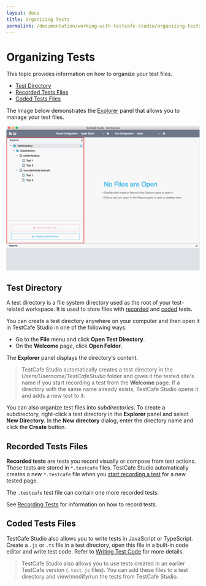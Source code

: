 ```yaml
---
layout: docs
title: Organizing Tests
permalink: /documentation/working-with-testcafe-studio/organizing-tests.html
---
```

# Organizing Tests

This topic provides information on how to organize your test files.

* [Test Directory](#test-directory)
* [Recorded Tests Files](#recorded-tests-files)
* [Coded Tests Files](#coded-tests-files)

The image below demonstrates the [Explorer](../user-interface/explrer-panel.md) panel that allows you to manage your test files.

![Explorer panel](../../images/working-with-testcafe-studio/explorer-panel.png)

## Test Directory

A test directory is a file system directory used as the root of your test-related workspace. It is used to store files with [recorded](#recorded-tests-files) and [coded](#coded-tests-files) tests.

You can create a test directory anywhere on your computer and then open it in TestCafe Studio in one of the following ways:

* Go to the **File** menu and click **Open Test Directory**.
* On the **Welcome** page, click **Open Folder**.

The **Explorer** panel displays the directory's content.

> TestCafe Studio automatically creates a test directory in the *Users/Username/TestCafeStudio* folder and gives it the tested site's name if you start recording a test from the **Welcome** page. If a directory with the same name already exists, TestCafe Studio opens it and adds a new test to it.

You can also organize test files into *subdirectories*. To create a subdirectory, right-click a test directory in the **Explorer** panel and select **New Directory**. In the **New directory** dialog, enter the directory name and click the **Create** button.

## Recorded Tests Files

**Recorded tests** are tests you record visually or compose from test actions. These tests are stored in `*.testcafe` files. TestCafe Studio automatically creates a new `*.testcafe` file when you [start recording a test](recording-tests/README.md#starting-and-stopping-recording) for a new tested page.

The `.testcafe` test file can contain one more recorded tests.

See [Recording Tests](recording-tests/README.md) for information on how to record tests.

## Coded Tests Files

TestCafe Studio also allows you to write tests in JavaScript or TypeScript. Create a `.js` or `.ts` file in a test directory, open this file in a built-in code editor and write test code. Refer to [Writing Test Code](writing-test-code.md) for more details.

> TestCafe Studio also allows you to use tests created in an earlier TestCafe version (`.test.js` files). You can add these files to a test directory and view/modify/run the tests from TestCafe Studio.

